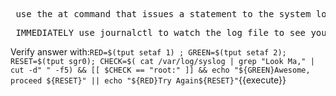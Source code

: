 <pre> use the at command that issues a statement to the system log file  that states "Look Ma, I updated the log file", and make that edit appear in the log file 2 minutes from now</pre>

<pre> IMMEDIATELY use journalctl to watch the log file to see your command come through at its specified time. </pre>

Verify answer with:`RED=$(tput setaf 1) ; GREEN=$(tput setaf 2); RESET=$(tput sgr0); CHECK=$( cat /var/log/syslog | grep "Look Ma," | cut -d" " -f5) && [[ $CHECK == "root:" ]] && echo "${GREEN}Awesome, proceed ${RESET}" || echo "${RED}Try Again${RESET}"`{{execute}}
